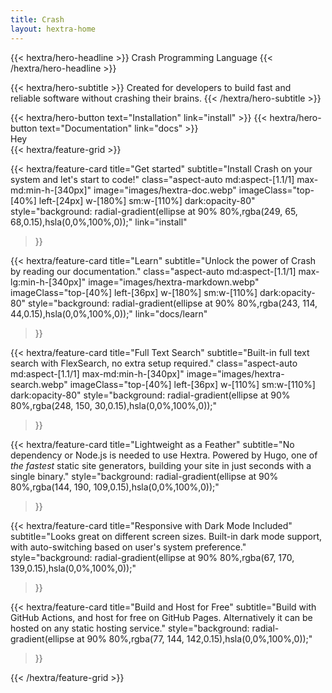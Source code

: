 ```yaml
---
title: Crash
layout: hextra-home
---
```


<div class="mt-6 mb-6">

{{< hextra/hero-headline >}}
  Crash Programming Language
{{< /hextra/hero-headline >}}

</div>

<div class="mb-12">

{{< hextra/hero-subtitle >}}
  Created for developers to build fast and&nbsp;<br class="sm:block hidden" />
reliable software without crashing their brains.
{{< /hextra/hero-subtitle >}}

</div>

<div class="mb-6">
{{< hextra/hero-button text="Installation" link="install" >}}
{{< hextra/hero-button text="Documentation" link="docs" >}}
</div>
Hey
<div class="mt-6"></div>
{{< hextra/feature-grid >}}

{{< hextra/feature-card
title="Get started"
subtitle="Install Crash on your system and let's start to code!"
class="aspect-auto md:aspect-[1.1/1] max-md:min-h-[340px]"
image="images/hextra-doc.webp"
imageClass="top-[40%] left-[24px] w-[180%] sm:w-[110%] dark:opacity-80"
style="background: radial-gradient(ellipse at 90% 80%,rgba(249, 65, 68,0.15),hsla(0,0%,100%,0));"
link="install"
>}}

{{< hextra/feature-card
title="Learn"
subtitle="Unlock the power of Crash by reading our documentation."
class="aspect-auto md:aspect-[1.1/1] max-lg:min-h-[340px]"
image="images/hextra-markdown.webp"
imageClass="top-[40%] left-[36px] w-[180%] sm:w-[110%] dark:opacity-80"
style="background: radial-gradient(ellipse at 90% 80%,rgba(243, 114, 44,0.15),hsla(0,0%,100%,0));"
link="docs/learn"
>}}

{{< hextra/feature-card
title="Full Text Search"
subtitle="Built-in full text search with FlexSearch, no extra setup required."
class="aspect-auto md:aspect-[1.1/1] max-md:min-h-[340px]"
image="images/hextra-search.webp"
imageClass="top-[40%] left-[36px] w-[110%] sm:w-[110%] dark:opacity-80"
style="background: radial-gradient(ellipse at 90% 80%,rgba(248, 150, 30,0.15),hsla(0,0%,100%,0));"
>}}

{{< hextra/feature-card
title="Lightweight as a Feather"
subtitle="No dependency or Node.js is needed to use Hextra. Powered by Hugo, one of *the fastest* static site generators, building your site in just seconds with a single binary."
style="background: radial-gradient(ellipse at 90% 80%,rgba(144, 190, 109,0.15),hsla(0,0%,100%,0));"
>}}

{{< hextra/feature-card
title="Responsive with Dark Mode Included"
subtitle="Looks great on different screen sizes. Built-in dark mode support, with auto-switching based on user's system preference."
style="background: radial-gradient(ellipse at 90% 80%,rgba(67, 170, 139,0.15),hsla(0,0%,100%,0));"
>}}

{{< hextra/feature-card
title="Build and Host for Free"
subtitle="Build with GitHub Actions, and host for free on GitHub Pages. Alternatively it can be hosted on any static hosting service."
style="background: radial-gradient(ellipse at 90% 80%,rgba(77, 144, 142,0.15),hsla(0,0%,100%,0));"
>}}


{{< /hextra/feature-grid >}}